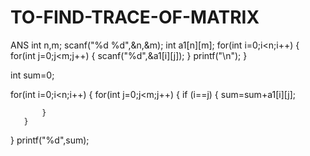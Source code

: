 # TO-FIND-TRACE-OF-MATRIX
ANS int n,m;
   scanf("%d %d",&n,&m);
   int a1[n][m];
   for(int i=0;i<n;i++)
   {
       for(int j=0;j<m;j++)
       {
           scanf("%d",&a1[i][j]);
       }
       printf("\n");
   }
    
   int sum=0;
   
   for(int i=0;i<n;i++)
   {
       for(int j=0;j<m;j++)
       {
           if (i==j)
           {
               sum=sum+a1[i][j];
               
           }
       }
       
       
   }
   printf("%d",sum);
